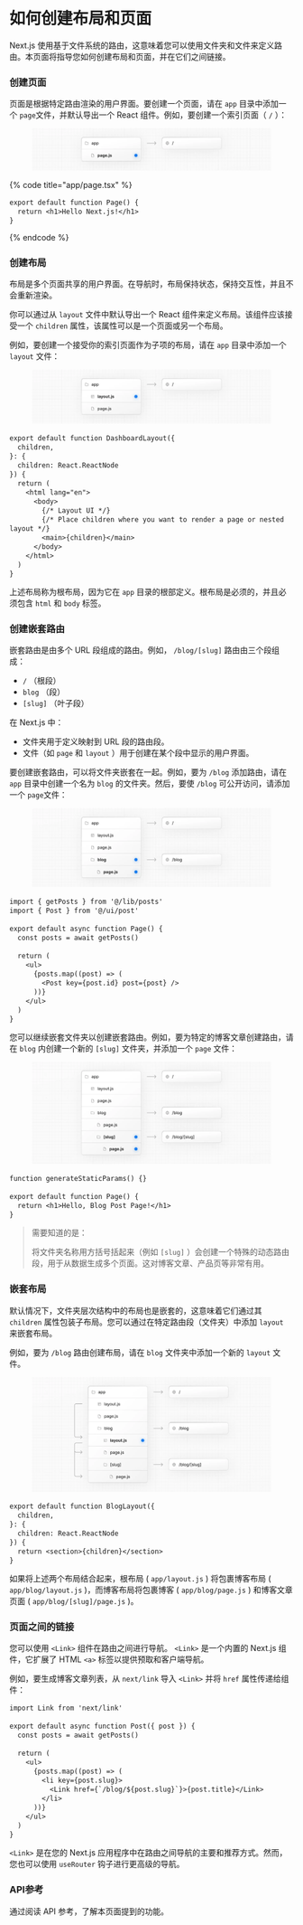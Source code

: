 # 如何创建布局和页面

Next.js 使用基于文件系统的路由，这意味着您可以使用文件夹和文件来定义路由。本页面将指导您如何创建布局和页面，并在它们之间链接。

### 创建页面

页面是根据特定路由渲染的用户界面。要创建一个页面，请在 `app` 目录中添加一个 `page`文件，并默认导出一个 React 组件。例如，要创建一个索引页面（ `/` ）：

<figure><picture><source srcset="https://nextjs.org/_next/image?url=https%3A%2F%2Fh8DxKfmAPhn8O0p3.public.blob.vercel-storage.com%2Fdocs%2Fdark%2Fpage-special-file.png&#x26;w=1920&#x26;q=75" media="(prefers-color-scheme: dark)"><img src="../../.gitbook/assets/image (30).png" alt=""></picture><figcaption></figcaption></figure>

{% code title="app/page.tsx" %}
```tsx
export default function Page() {
  return <h1>Hello Next.js!</h1>
}
```
{% endcode %}

### 创建布局

布局是多个页面共享的用户界面。在导航时，布局保持状态，保持交互性，并且不会重新渲染。

你可以通过从 `layout` 文件中默认导出一个 React 组件来定义布局。该组件应该接受一个 `children` 属性，该属性可以是一个页面或另一个布局。

例如，要创建一个接受你的索引页面作为子项的布局，请在 `app` 目录中添加一个 `layout` 文件：

<figure><picture><source srcset="../../.gitbook/assets/image (1) (1) (1).png" media="(prefers-color-scheme: dark)"><img src="../../.gitbook/assets/image (6) (1) (1).png" alt=""></picture><figcaption></figcaption></figure>

```tsx
export default function DashboardLayout({
  children,
}: {
  children: React.ReactNode
}) {
  return (
    <html lang="en">
      <body>
        {/* Layout UI */}
        {/* Place children where you want to render a page or nested layout */}
        <main>{children}</main>
      </body>
    </html>
  )
}
```

上述布局称为根布局，因为它在 `app` 目录的根部定义。根布局是必须的，并且必须包含 `html` 和 `body` 标签。

### 创建嵌套路由

嵌套路由是由多个 URL 段组成的路由。例如， `/blog/[slug]` 路由由三个段组成：

* `/` （根段）
* `blog` （段）
* `[slug]` （叶子段）

在 Next.js 中：

* 文件夹用于定义映射到 URL 段的路由段。
* 文件（如 `page` 和 `layout` ）用于创建在某个段中显示的用户界面。

要创建嵌套路由，可以将文件夹嵌套在一起。例如，要为 `/blog` 添加路由，请在 `app` 目录中创建一个名为 `blog` 的文件夹。然后，要使 `/blog` 可公开访问，请添加一个 `page`文件：

<figure><picture><source srcset="../../.gitbook/assets/image (6) (1).png" media="(prefers-color-scheme: dark)"><img src="../../.gitbook/assets/image (1) (1) (1) (1).png" alt=""></picture><figcaption></figcaption></figure>

```tsx
import { getPosts } from '@/lib/posts'
import { Post } from '@/ui/post'
 
export default async function Page() {
  const posts = await getPosts()
 
  return (
    <ul>
      {posts.map((post) => (
        <Post key={post.id} post={post} />
      ))}
    </ul>
  )
}
```

您可以继续嵌套文件夹以创建嵌套路由。例如，要为特定的博客文章创建路由，请在 `blog` 内创建一个新的 `[slug]` 文件夹，并添加一个 `page` 文件：

<figure><picture><source srcset="../../.gitbook/assets/image (2) (1) (1).png" media="(prefers-color-scheme: dark)"><img src="../../.gitbook/assets/image (2) (1) (1) (1).png" alt=""></picture><figcaption></figcaption></figure>

```tsx
function generateStaticParams() {}
 
export default function Page() {
  return <h1>Hello, Blog Post Page!</h1>
}
```

> 需要知道的是：
>
> 将文件夹名称用方括号括起来（例如 `[slug]` ）会创建一个特殊的动态路由段，用于从数据生成多个页面。这对博客文章、产品页等非常有用。

### 嵌套布局

默认情况下，文件夹层次结构中的布局也是嵌套的，这意味着它们通过其 `children` 属性包装子布局。您可以通过在特定路由段（文件夹）中添加 `layout` 来嵌套布局。

例如，要为 `/blog` 路由创建布局，请在 `blog` 文件夹中添加一个新的 `layout` 文件。

<figure><picture><source srcset="../../.gitbook/assets/image (3) (1) (1).png" media="(prefers-color-scheme: dark)"><img src="../../.gitbook/assets/image (3) (1) (1) (1).png" alt=""></picture><figcaption></figcaption></figure>

```tsx
export default function BlogLayout({
  children,
}: {
  children: React.ReactNode
}) {
  return <section>{children}</section>
}
```

如果将上述两个布局结合起来，根布局 ( `app/layout.js` ) 将包裹博客布局 ( `app/blog/layout.js` )，而博客布局将包裹博客 ( `app/blog/page.js` ) 和博客文章页面 ( `app/blog/[slug]/page.js` )。

### 页面之间的链接

您可以使用 `<Link>` 组件在路由之间进行导航。 `<Link>` 是一个内置的 Next.js 组件，它扩展了 HTML `<a>` 标签以提供预取和客户端导航。

例如，要生成博客文章列表，从 `next/link` 导入 `<Link>` 并将 `href` 属性传递给组件：

```tsx
import Link from 'next/link'
 
export default async function Post({ post }) {
  const posts = await getPosts()
 
  return (
    <ul>
      {posts.map((post) => (
        <li key={post.slug}>
          <Link href={`/blog/${post.slug}`}>{post.title}</Link>
        </li>
      ))}
    </ul>
  )
}
```

`<Link>` 是在您的 Next.js 应用程序中在路由之间导航的主要和推荐方式。然而，您也可以使用 `useRouter` 钩子进行更高级的导航。

### API参考

通过阅读 API 参考，了解本页面提到的功能。

